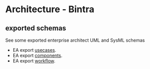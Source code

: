 # Architecture - Bintra

## exported schemas

See some exported enterprise architect UML and SysML schemas

- EA export [usecases](./arch/usecase/index.html).
- EA export [components](./arch/components/index.html).
- EA export [workflow](./arch/workflow/index.html).
